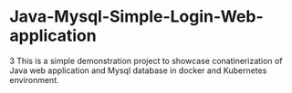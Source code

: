 # Java-Mysql-Simple-Login-Web-application
3
This is a simple demonstration project to showcase conatinerization of Java web application and Mysql database in docker and Kubernetes environment.


